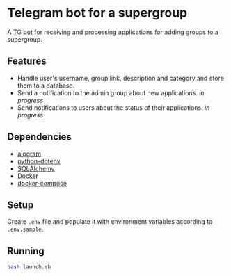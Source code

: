 # Telegram bot for a supergroup

A [TG bot](https://t.me/it_chats_bot) for receiving and processing applications for adding groups to a supergroup.

## Features

* Handle user's username, group link, description and category and store them to a database.
* Send a notification to the admin group about new applications. *in progress*
* Send notifications to users about the status of their applications. *in progress*

## Dependencies

* [aiogram](https://github.com/aiogram/aiogram)
* [python-dotenv](https://github.com/theskumar/python-dotenv)
* [SQLAlchemy](https://www.sqlalchemy.org/)
* [Docker](https://www.docker.com/)
* [docker-compose](https://docs.docker.com/compose/)

## Setup

Create `.env` file and populate it with environment variables according to `.env.sample`.

## Running

```bash
bash launch.sh
```
